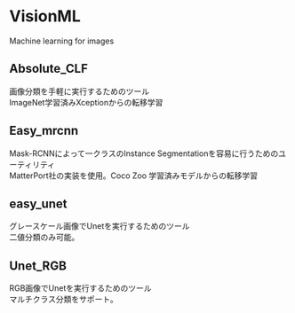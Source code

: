# VisionML
Machine learning for images


## Absolute_CLF

画像分類を手軽に実行するためのツール<br>
ImageNet学習済みXceptionからの転移学習

## Easy_mrcnn

Mask-RCNNによって一クラスのInstance Segmentationを容易に行うためのユーティリティ<br>
MatterPort社の実装を使用。Coco Zoo 学習済みモデルからの転移学習

## easy_unet

グレースケール画像でUnetを実行するためのツール<br>
二値分類のみ可能。

## Unet_RGB

RGB画像でUnetを実行するためのツール<br>
マルチクラス分類をサポート。

